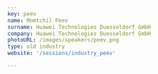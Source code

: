 ```yaml
---
key: peev
name: Momtchil Peev
surname: Huawei Technologies Duesseldorf GmbH
company: Huawei Technologies Duesseldorf GmbH
photoURL: /images/speakers/peev.png
type: old industry
website: '/sessions/industry_peev'

---
```

